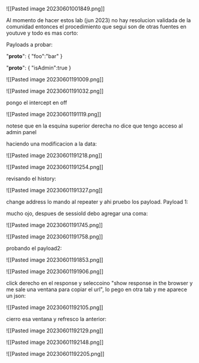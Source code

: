 ![[Pasted image 20230601001849.png]]

Al momento de hacer estos lab (jun 2023) no hay resolucion validada de la comunidad entonces el procedimiento que segui son de otras fuentes en youtuve y todo es mas corto:

Payloads a probar:

"__proto__": {
	"foo":"bar"
}

"__proto__": {
	"isAdmin":true
}

![[Pasted image 20230601191009.png]]

![[Pasted image 20230601191032.png]]

pongo el intercept en off

![[Pasted image 20230601191119.png]]

notese que en la esquina superior derecha no dice que tengo acceso al admin panel


haciendo una modificacion a la data:

![[Pasted image 20230601191218.png]]

![[Pasted image 20230601191254.png]]

revisando el history:

![[Pasted image 20230601191327.png]]

change address lo mando al repeater y ahi pruebo los payload. Payload 1:

mucho ojo, despues de sessioId debo agregar una coma:

![[Pasted image 20230601191745.png]]

![[Pasted image 20230601191758.png]]

probando el payload2:

![[Pasted image 20230601191853.png]]

![[Pasted image 20230601191906.png]]

click derecho en el response y seleccoino "show response in the browser y me sale una ventana para copiar el url", lo pego en otra tab y me aparece un json:

![[Pasted image 20230601192105.png]]

cierro esa ventana y refresco la anterior:

![[Pasted image 20230601192129.png]]

![[Pasted image 20230601192148.png]]

![[Pasted image 20230601192205.png]]